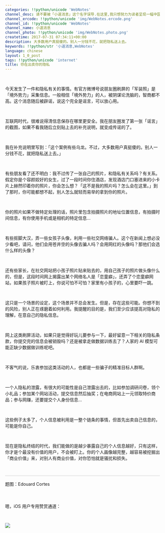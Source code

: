 ```yaml
---
categories: !!python/unicode 'WebNotes'
channel_desc: 请不要被「小道消息」这个名字误导.在这里,我只想努力为读者呈现一幅中国互联网的清明上河图.
channel_ercode: !!python/unicode 'img/WebNotes.ercode.png'
channel_id: !!python/unicode 'WebNotes'
channel_name: 小道消息
channel_photo: !!python/unicode 'img/WebNotes.photo.png'
createtime: 2017-07-31 07:34:11+00:00
description: 大多数用户真挺傻的。别人一分钱不花，就把隐私送上去。
keywords: !!python/str '小道消息,WebNotes'
language: chinese
layout: 1_0_post
tags: !!python/unicode 'internet'
title: 你在出卖你的隐私
---
```

<div class="rich_media_content" id="js_content">
<p>
<br/>
</p>
<p>
         今天发生了一件和隐私有关的事情。有官方微博号说朋友圈刷屏的「军装照」是「境外势力」采集信息。一般相信「境外势力」的人，被阴谋论洗脑的，智商都不高。这个消息随后被辟谣，说这个完全是谣言，可以放心用。
         <br/>
</p>
<p>
<br/>
</p>
<p>
         互联网时代，很难说得清信息保存在哪里更安全。我在朋友圈发了第一张「谣言」的截图，如果不看我随后立刻贴上去的补充说明，就变成传谣的了。
        </p>
<p>
<br/>
</p>
<p>
         我在补充说明里写到：「这个案例有些乌龙。不过，大多数用户真挺傻的。别人一分钱不花，就把隐私送上去。」
        </p>
<p>
<br/>
</p>
<p>
         有些朋友看了还不明白：我不过传了一张自己的照片，和隐私有关系吗？有关系。假定你是个容颜姣好的女生，过了一段时间你住酒店，发现酒店门口塞进来的小卡片上赫然印着你的照片，你会怎么想？「这不是我的照片吗？怎么会在这里。」到了那时，你可能都想不起，别人怎么就轻而易举的拿到你的照片。
        </p>
<p>
<br/>
</p>
<p>
         你的照片如果不做特定处理的话，照片里包含拍摄照片的地址位置信息，有拍摄时间信息，有你使用手机或是相机的特定信息…
        </p>
<p>
<br/>
</p>
<p>
         有些抠脚大汉，弄一些女孩子头像，利用一些社交网络骗人。这个在新闻上想必没少看吧，请问，他们会用苍井空的头像去骗人吗？会用网红的头像吗？那他们会选什么样的头像？
        </p>
<p>
<br/>
</p>
<p>
         还有些家长，在社交网站把小孩子照片贴来贴去的，用自己孩子的照片做头像什么的，但是，这段时间网上揭露出某个网络名人是「恋童癖」，还弄了个恋童癖网站，如果孩子照片被盯上，你说可怕不可怕？家里有小孩子的，心里要吓一跳。
        </p>
<p>
<br/>
</p>
<p>
         这只是一个场景的设定，这个场景并不总会发生。但是，存在这些可能。你想不到的风险，别人正在琢磨着如何利用。我提醒的目的是，我们至少应该提高对隐私的理解，在意自己的隐私信息。
        </p>
<p>
<br/>
</p>
<p>
         网上这类刷屏活动，如果只是觉得好玩儿要参与一下，最好留意一下相关的隐私条款，你提交完的信息会被销毁吗？还是被拿走做数据训练去了？人家的 AI 模型可能正缺少数据做训练呢吧。
        </p>
<p>
<br/>
</p>
<p>
         不客气的说，乐衷参加这类活动的人，也都是一些骗子的精准目标人群啊。
        </p>
<p>
<br/>
</p>
<p>
         一个人隐私的泄露，有很大的可能性是自己泄露出去的，比如参加调研问卷，领个小礼品；参加某个网站活动，提交信息然后抽奖；在电商网站上一元领取特价商品；参与网赚，还要提交个人身份信息…
        </p>
<p>
<br/>
</p>
<p>
         这些例子太多了，个人信息被利用是一整个链条的事情，但首先出卖自己信息的，可能是你自己。
        </p>
<p>
<br/>
</p>
<p>
         现在是隐私终结的时代，我们能做的是越少暴露自己的个人信息越好，只有这样，你才是个最没有价值的用户，不会被盯上。你的个人画像越完整，越容易被挖掘出「商业价值」来，对别人有商业价值，对你恐怕就是骚扰和损失。
        </p>
<p>
<br/>
</p>
<hr style="margin-top: 1em; margin-bottom: 1em; max-width: 100%; white-space: normal; font-family: Lato, Helvetica, Arial, freesans, clean, sans-serif; border-right-width: 0px; border-bottom-width: 0px; border-left-width: 0px; border-top-style: solid; border-top-color: rgb(234, 234, 234); height: 1px; color: rgb(51, 51, 51); font-size: 15px; box-sizing: border-box !important; word-wrap: break-word !important;"/>
<p>
         题图：Edouard Cortes
         <br style="max-width: 100%; box-sizing: border-box !important; word-wrap: break-word !important;"/>
</p>
<p style="max-width: 100%; min-height: 1em; color: rgb(62, 62, 62); font-size: 16px; white-space: normal; box-sizing: border-box !important; word-wrap: break-word !important;">
<br style="max-width: 100%; box-sizing: border-box !important; word-wrap: break-word !important;"/>
</p>
<p>
         嗯，iOS 用户专用赞赏通道：
        </p>
<p>
<br/>
</p>
<p>
<img class="" data-ratio="0.5857019810508183" data-s="300,640" data-src="" data-type="jpeg" data-w="1161" src="{{ '/img/ow5rEn8QGlFc95PTicyicjEAtnRibty9cP9Z8t15DKHibnXbzSbVgpddNIJ4yAicyqex7icbNqAmia3wP6wUFl7C2hZcQ.jpeg' | prepend: site.img | replace: '//','/' }}"/>
</p>
<p>
<br/>
</p>
</div>